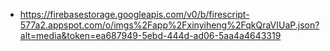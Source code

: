 - https://firebasestorage.googleapis.com/v0/b/firescript-577a2.appspot.com/o/imgs%2Fapp%2Fxinyiheng%2FqkQraVIUaP.json?alt=media&token=ea687949-5ebd-444d-ad06-5aa4a4643319
